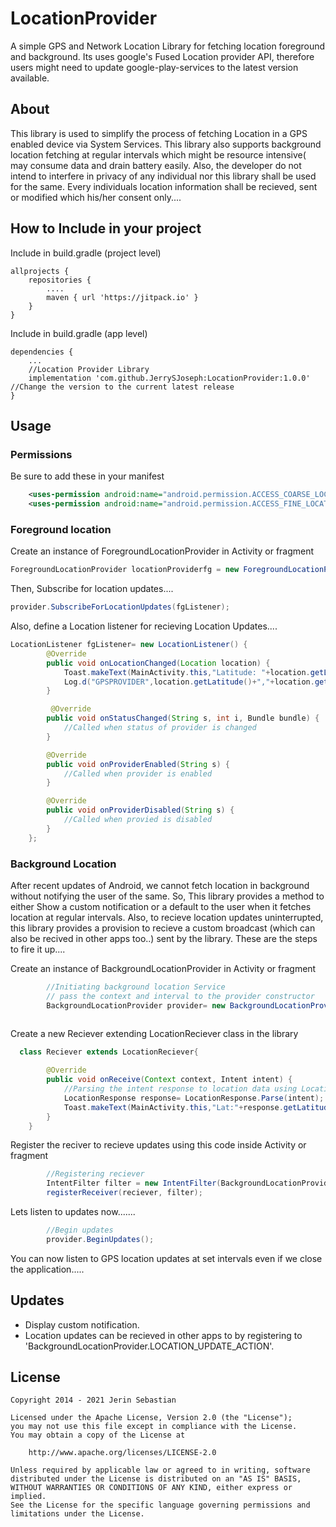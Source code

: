 # LocationProvider
A simple GPS and Network Location Library for fetching location foreground and background. Its uses google's Fused Location provider API, 
therefore users might need to update google-play-services to the latest version available.

## About 
This library is used to simplify the process of fetching
     Location in a GPS enabled device via System Services.
     This library also supports background location fetching at regular
     intervals which might be resource intensive( may consume data and drain
     battery easily.
     Also, the developer do not intend to interfere in privacy of any individual
     nor this library shall be used for the same. Every individuals location information
     shall be recieved, sent or modified which his/her consent only....

## How to Include in your project

Include in build.gradle (project level)

```
allprojects {
    repositories {
        ....
        maven { url 'https://jitpack.io' }
    }
}
```

Include in build.gradle (app level)
```
dependencies {
    ...
    //Location Provider Library
    implementation 'com.github.JerrySJoseph:LocationProvider:1.0.0'  //Change the version to the current latest release
}
```

## Usage

### Permissions
Be sure to add these in your manifest

```xml
    <uses-permission android:name="android.permission.ACCESS_COARSE_LOCATION" />
    <uses-permission android:name="android.permission.ACCESS_FINE_LOCATION"/>
```

### Foreground location

Create an instance of ForegroundLocationProvider in Activity or fragment

```java
ForegroundLocationProvider locationProviderfg = new ForegroundLocationProvider(this, ForegroundLocationProvider.ProviderType.NETWORK);

```
Then, Subscribe for location updates....

```java
provider.SubscribeForLocationUpdates(fgListener);

```
Also, define a Location listener for recieving Location Updates....

```java
LocationListener fgListener= new LocationListener() {
        @Override
        public void onLocationChanged(Location location) {
            Toast.makeText(MainActivity.this,"Latitude: "+location.getLatitude()+", Longitude: "+location.getLongitude(),Toast.LENGTH_SHORT).show();
            Log.d("GPSPROVIDER",location.getLatitude()+","+location.getLongitude());
        }

         @Override
        public void onStatusChanged(String s, int i, Bundle bundle) {
            //Called when status of provider is changed
        }

        @Override
        public void onProviderEnabled(String s) {
            //Called when provider is enabled
        }

        @Override
        public void onProviderDisabled(String s) {
            //Called when provied is disabled
        }
    };

```

### Background Location
After recent updates of Android, we cannot fetch location in background without notifying the user of the same. So, This library provides a method to either 
Show a custom notification or a default to the user when it fetches location at regular intervals.
Also, to recieve location updates uninterrupted, this library provides a provision to recieve a custom broadcast (which can also be recived in other apps too..) sent
by the library. These are the steps to fire it up....

Create an instance of BackgroundLocationProvider in Activity or fragment
```java
        //Initiating background location Service
        // pass the context and interval to the provider constructor
        BackgroundLocationProvider provider= new BackgroundLocationProvider(this,5);
        
```
Create a new Reciever extending LocationReciever class in the library
```java
  class Reciever extends LocationReciever{

        @Override
        public void onReceive(Context context, Intent intent) {
            //Parsing the intent response to location data using LocationResponse.Parse() method
            LocationResponse response= LocationResponse.Parse(intent);
            Toast.makeText(MainActivity.this,"Lat:"+response.getLatitude(),Toast.LENGTH_SHORT).show();
        }
    }
```
Register the reciver to recieve updates using this code inside Activity or fragment
```java
        //Registering reciever
        IntentFilter filter = new IntentFilter(BackgroundLocationProvider.LOCATION_UPDATE_ACTION);
        registerReceiver(reciever, filter);
```
Lets listen to updates now.......
```java
        //Begin updates
        provider.BeginUpdates();
```
You can now listen to GPS location updates at set intervals even if we close the application.....

Updates
-----------
* Display custom notification.
* Location updates can be recieved in other apps to by registering to 'BackgroundLocationProvider.LOCATION_UPDATE_ACTION'.



License
-------

    Copyright 2014 - 2021 Jerin Sebastian

    Licensed under the Apache License, Version 2.0 (the "License");
    you may not use this file except in compliance with the License.
    You may obtain a copy of the License at

        http://www.apache.org/licenses/LICENSE-2.0

    Unless required by applicable law or agreed to in writing, software
    distributed under the License is distributed on an "AS IS" BASIS,
    WITHOUT WARRANTIES OR CONDITIONS OF ANY KIND, either express or implied.
    See the License for the specific language governing permissions and
    limitations under the License.
